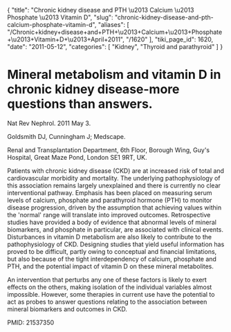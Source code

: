 {
  "title": "Chronic kidney disease and PTH \u2013 Calcium \u2013 Phosphate \u2013 Vitamin D",
  "slug": "chronic-kidney-disease-and-pth-calcium-phosphate-vitamin-d",
  "aliases": [
    "/Chronic+kidney+disease+and+PTH+\u2013+Calcium+\u2013+Phosphate+\u2013+Vitamin+D+\u2013+April+2011",
    "/1620"
  ],
  "tiki_page_id": 1620,
  "date": "2011-05-12",
  "categories": [
    "Kidney",
    "Thyroid and parathyroid"
  ]
}


# Mineral metabolism and vitamin D in chronic kidney disease-more questions than answers.

Nat Rev Nephrol. 2011 May 3. 

Goldsmith DJ, Cunningham J; Medscape.

Renal and Transplantation Department, 6th Floor, Borough Wing, Guy's Hospital, Great Maze Pond, London SE1 9RT, UK.

Patients with chronic kidney disease (CKD) are at increased risk of total and cardiovascular morbidity and mortality. The underlying pathophysiology of this association remains largely unexplained and there is currently no clear interventional pathway. Emphasis has been placed on measuring serum levels of calcium, phosphate and parathyroid hormone (PTH) to monitor disease progression, driven by the assumption that achieving values within the 'normal' range will translate into improved outcomes. Retrospective studies have provided a body of evidence that abnormal levels of mineral biomarkers, and phosphate in particular, are associated with clinical events. Disturbances in vitamin D metabolism are also likely to contribute to the pathophysiology of CKD. Designing studies that yield useful information has proved to be difficult, partly owing to conceptual and financial limitations, but also because of the tight interdependency of calcium, phosphate and PTH, and the potential impact of vitamin D on these mineral metabolites. 

An intervention that perturbs any one of these factors is likely to exert effects on the others, making isolation of the individual variables almost impossible. However, some therapies in current use have the potential to act as probes to answer questions relating to the association between mineral biomarkers and outcomes in CKD.

PMID:     21537350 

